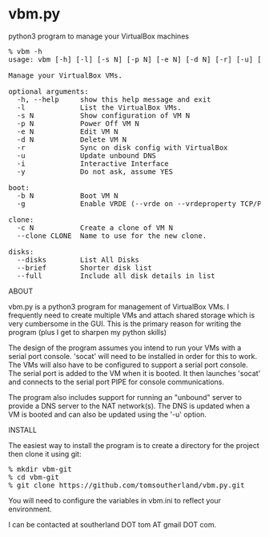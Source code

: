 # vbm.py
python3 program to manage your VirtualBox machines

<pre>
% vbm -h
usage: vbm [-h] [-l] [-s N] [-p N] [-e N] [-d N] [-r] [-u] [-b N] [-g] [-c N] [--clone CLONE] [--disks] [--brief | --full] [-i] [-y]

Manage your VirtualBox VMs.

optional arguments:
  -h, --help     show this help message and exit
  -l             List the VirtualBox VMs.
  -s N           Show configuration of VM N
  -p N           Power Off VM N
  -e N           Edit VM N
  -d N           Delete VM N
  -r             Sync on disk config with VirtualBox
  -u             Update unbound DNS
  -i             Interactive Interface
  -y             Do not ask, assume YES

boot:
  -b N           Boot VM N
  -g             Enable VRDE (--vrde on --vrdeproperty TCP/Ports=3389-3400)

clone:
  -c N           Create a clone of VM N
  --clone CLONE  Name to use for the new clone.

disks:
  --disks        List All Disks
  --brief        Shorter disk list
  --full         Include all disk details in list
</pre>


ABOUT

vbm.py is a python3 program for management of VirtualBox VMs. I frequently
need to create multiple VMs and attach shared storage which is very
cumbersome in the GUI. This is the primary reason for writing the program (plus
I get to sharpen my python skills)

The design of the program assumes you intend to run your VMs with a serial port
console. 'socat' will need to be installed in order for this to work. The VMs will
also have to be configured to support a serial port console. The serial port is added
to the VM when it is booted. It then launches 'socat' and connects to the serial port
PIPE for console communications.

The program also includes support for running an "unbound" server to provide a DNS
server to the NAT network(s). The DNS is updated when a VM is booted and can also be updated
using the '-u' option.

INSTALL

The easiest way to install the program is to create a directory for the project then clone
it using git:

<pre>
% mkdir vbm-git
% cd vbm-git
% git clone https://github.com/tomsoutherland/vbm.py.git
</pre>

You will need to configure the variables in vbm.ini to reflect your environment.

I can be contacted at southerland DOT tom AT gmail DOT com.
